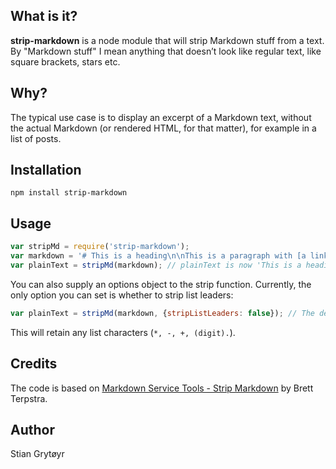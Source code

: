 ## What is it?
**strip-markdown** is a node module that will strip Markdown stuff from a text. By "Markdown stuff" I mean anything that doesn’t look like regular text, like square brackets, stars etc.

## Why?
The typical use case is to display an excerpt of a Markdown text, without the actual Markdown (or rendered HTML, for that matter), for example in a list of posts.

## Installation

```
npm install strip-markdown
```

## Usage
```js
var stripMd = require('strip-markdown');
var markdown = '# This is a heading\n\nThis is a paragraph with [a link](http://www.disney.com/) in it.';
var plainText = stripMd(markdown); // plainText is now 'This is a heading\n\nThis is a paragraph with a link in it.'
```

You can also supply an options object to the strip function. Currently, the only option you can set is whether to strip list leaders:

```js
var plainText = stripMd(markdown, {stripListLeaders: false}); // The default is true
```

This will retain any list characters (`*, -, +, (digit).`).

## Credits
The code is based on [Markdown Service Tools - Strip Markdown](http://brettterpstra.com/2013/10/18/a-markdown-service-to-strip-markdown/) by Brett Terpstra.

## Author
Stian Grytøyr

